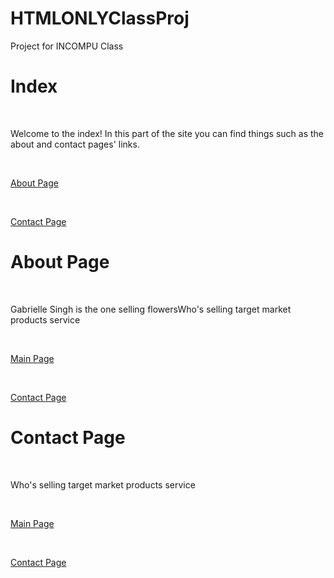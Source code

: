 # HTMLONLYClassProj
Project for INCOMPU Class
<!DOCTYPE html>
<html>
<head>
    <title> Gardening For Life </title>
</head>
<body>
    <h1> Index </h1> <br>
    <p> Welcome to the index! In this part of the site you can find things such as the about and contact pages' links.</p><br>
  <p> <a href="https://www.w3schools.com/html/">About Page</a>  </p> <br>
  <p> <a href="https://www.w3schools.com/html/">Contact Page</a>  </p>
</body>
</html>  



<!DOCTYPE html>
<html>
<head>
    <title> About Page </title>
</head>
<body>
    <h1> About Page </h1> <br>
    <p> Gabrielle Singh is the one selling flowersWho's selling target market products service </p><br>
  <p> <a href="https://www.w3schools.com/html/">Main Page</a>  </p> <br>
  <p> <a href="https://www.w3schools.com/html/">Contact Page</a>  </p>
</body>
</html>  

<!DOCTYPE html>
<html>
<head>
    <title> Contact Page </title>
</head>
<body>
    <h1> Contact Page </h1> <br>
    <p> Who's selling target market products service </p><br>
  <p> <a href="https://www.w3schools.com/html/">Main Page</a>  </p> <br>
  <p> <a href="https://www.w3schools.com/html/">Contact Page</a>  </p>
</body>
</html>  










